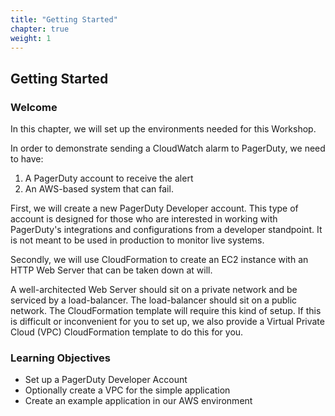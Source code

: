 ```yaml
---
title: "Getting Started"
chapter: true
weight: 1
---
```


## Getting Started

### Welcome

In this chapter, we will set up the environments needed for this Workshop. 

In order to demonstrate sending a CloudWatch alarm to PagerDuty, we need to have:

1. A PagerDuty account to receive the alert
2. An AWS-based system that can fail. 

First, we will create a new PagerDuty Developer account. This type of account is designed for those who are interested in working with PagerDuty's integrations and configurations from a developer standpoint.  It is not meant to be used in production to monitor live systems.

Secondly, we will use CloudFormation to create an EC2 instance with an HTTP Web Server that can be taken down at will. 

A well-architected Web Server should sit on a private network and be serviced by a load-balancer. The load-balancer should sit on a public network. The CloudFormation template will require this kind of setup.  If this is difficult or inconvenient for you to set up, we also provide a Virtual Private Cloud (VPC) CloudFormation template to do this for you.

### Learning Objectives
- Set up a PagerDuty Developer Account
- Optionally create a VPC for the simple application
- Create an example application in our AWS environment